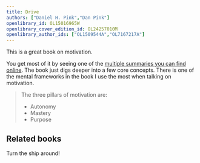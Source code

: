 ```yaml
---
title: Drive
authors: ["Daniel H. Pink","Dan Pink"]
openlibrary_id: OL15016965W
openlibrary_cover_edition_id: OL24257010M
openlibrary_author_ids: ["OL1509544A","OL7167217A"]
---
```


This is a great book on motivation.

You get most of it by seeing one of the [multiple summaries you can find online](https://www.youtube.com/watch?v=IhJ4CDCfASI). The book just digs deeper into a few core concepts. There is one of the mental frameworks in the book I use the most when talking on motivation.

> The three pillars of motivation are:
>
> - Autonomy
> - Mastery
> - Purpose

## Related books

Turn the ship around!
